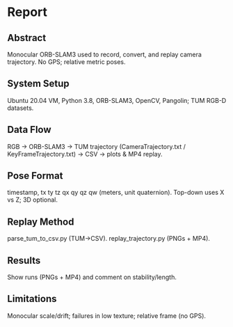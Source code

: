 # Report 

## Abstract
Monocular ORB-SLAM3 used to record, convert, and replay camera trajectory. No GPS; relative metric poses.

## System Setup
Ubuntu 20.04 VM, Python 3.8, ORB-SLAM3, OpenCV, Pangolin; TUM RGB-D datasets.

## Data Flow
RGB → ORB-SLAM3 → TUM trajectory (CameraTrajectory.txt / KeyFrameTrajectory.txt) → CSV → plots & MP4 replay.

## Pose Format
timestamp, tx ty tz qx qy qz qw (meters, unit quaternion). Top-down uses X vs Z; 3D optional.

## Replay Method
parse_tum_to_csv.py (TUM→CSV). replay_trajectory.py (PNGs + MP4).

## Results
Show runs (PNGs + MP4) and comment on stability/length.

## Limitations
Monocular scale/drift; failures in low texture; relative frame (no GPS).

